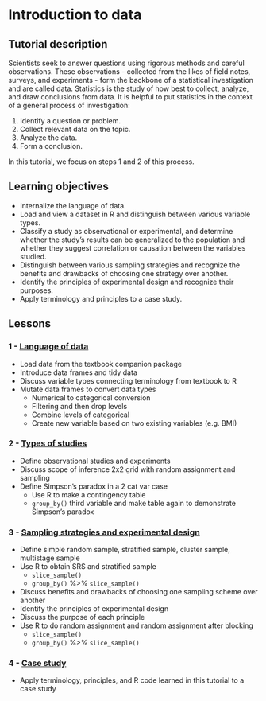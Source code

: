 # Introduction to data

## Tutorial description

Scientists seek to answer questions using rigorous methods and careful observations. These observations - collected from the likes of field notes, surveys, and experiments - form the backbone of a statistical investigation and are called data. Statistics is the study of how best to collect, analyze, and draw conclusions from data. It is helpful to put statistics in the context of a general process of investigation:

1. Identify a question or problem.
2. Collect relevant data on the topic.
3. Analyze the data.
4. Form a conclusion.

In this tutorial, we focus on steps 1 and 2 of this process.

## Learning objectives

- Internalize the language of data.
- Load and view a dataset in R and distinguish between various variable types.
- Classify a study as observational or experimental, and determine whether the study’s results can be generalized to the population and whether they suggest correlation or causation between the variables studied.
- Distinguish between various sampling strategies and recognize the benefits and drawbacks of choosing one strategy over another.
- Identify the principles of experimental design and recognize their purposes.
- Apply terminology and principles to a case study.

## Lessons

### 1 - [Language of data](https://bghammill.github.io/ims-01-data/ims-01-lesson-01/)

- Load data from the textbook companion package
- Introduce data frames and tidy data
- Discuss variable types connecting terminology from textbook to R
- Mutate data frames to convert data types
  - Numerical to categorical conversion
  - Filtering and then drop levels
  - Combine levels of categorical
  - Create new variable based on two existing variables (e.g. BMI)

### 2 - [Types of studies](https://bghammill.github.io/ims-01-data/ims-01-lesson-02/)

- Define observational studies and experiments
- Discuss scope of inference 2x2 grid with random assignment and sampling
- Define Simpson’s paradox in a 2 cat var case
  - Use R to make a contingency table
  - `group_by()` third variable and make table again to demonstrate Simpson’s paradox

### 3 - [Sampling strategies and experimental design](https://bghammill.github.io/ims-01-data/ims-01-lesson-03/)

- Define simple random sample, stratified sample, cluster sample, multistage sample
- Use R to obtain SRS and stratified sample
  - `slice_sample()`
  - `group_by()` %>% `slice_sample()`
- Discuss benefits and drawbacks of choosing one sampling scheme over another
- Identify the principles of experimental design
- Discuss the purpose of each principle
- Use R to do random assignment and random assignment after blocking
  - `slice_sample()`
  - `group_by()` %>% `slice_sample()`

### 4 - [Case study](https://bghammill.github.io/ims-01-data/ims-01-lesson-04/)

- Apply terminology, principles, and R code learned in this tutorial to a case study

